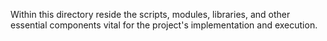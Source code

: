 Within this directory reside the scripts, modules, libraries, and other essential components vital for the project's implementation and execution.
